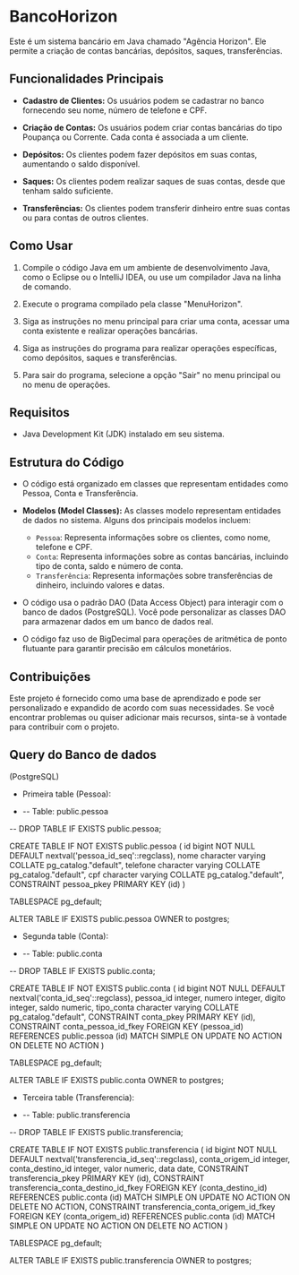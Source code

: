 # BancoHorizon

Este é um sistema bancário em Java chamado "Agência Horizon". Ele permite a criação de contas bancárias, depósitos, saques, transferências.

## Funcionalidades Principais

- **Cadastro de Clientes:** Os usuários podem se cadastrar no banco fornecendo seu nome, número de telefone e CPF.

- **Criação de Contas:** Os usuários podem criar contas bancárias do tipo Poupança ou Corrente. Cada conta é associada a um cliente.

- **Depósitos:** Os clientes podem fazer depósitos em suas contas, aumentando o saldo disponível.

- **Saques:** Os clientes podem realizar saques de suas contas, desde que tenham saldo suficiente.

- **Transferências:** Os clientes podem transferir dinheiro entre suas contas ou para contas de outros clientes.

## Como Usar

1. Compile o código Java em um ambiente de desenvolvimento Java, como o Eclipse ou o IntelliJ IDEA, ou use um compilador Java na linha de comando.

2. Execute o programa compilado pela classe "MenuHorizon".

3. Siga as instruções no menu principal para criar uma conta, acessar uma conta existente e realizar operações bancárias.

4. Siga as instruções do programa para realizar operações específicas, como depósitos, saques e transferências.

5. Para sair do programa, selecione a opção "Sair" no menu principal ou no menu de operações.

## Requisitos

- Java Development Kit (JDK) instalado em seu sistema.

## Estrutura do Código

- O código está organizado em classes que representam entidades como Pessoa, Conta e Transferência.

- **Modelos (Model Classes):** As classes modelo representam entidades de dados no sistema. Alguns dos principais modelos incluem:
    - `Pessoa`: Representa informações sobre os clientes, como nome, telefone e CPF.
    - `Conta`: Representa informações sobre as contas bancárias, incluindo tipo de conta, saldo e número de conta.
    - `Transferência`: Representa informações sobre transferências de dinheiro, incluindo valores e datas.

- O código usa o padrão DAO (Data Access Object) para interagir com o banco de dados (PostgreSQL). Você pode personalizar as classes DAO para armazenar dados em um banco de dados real.

- O código faz uso de BigDecimal para operações de aritmética de ponto flutuante para garantir precisão em cálculos monetários.

## Contribuições

Este projeto é fornecido como uma base de aprendizado e pode ser personalizado e expandido de acordo com suas necessidades. Se você encontrar problemas ou quiser adicionar mais recursos, sinta-se à vontade para contribuir com o projeto.

## Query do Banco de dados 

(PostgreSQL)

- Primeira table (Pessoa):

- -- Table: public.pessoa

-- DROP TABLE IF EXISTS public.pessoa;

CREATE TABLE IF NOT EXISTS public.pessoa
(
    id bigint NOT NULL DEFAULT nextval('pessoa_id_seq'::regclass),
    nome character varying COLLATE pg_catalog."default",
    telefone character varying COLLATE pg_catalog."default",
    cpf character varying COLLATE pg_catalog."default",
    CONSTRAINT pessoa_pkey PRIMARY KEY (id)
)

TABLESPACE pg_default;

ALTER TABLE IF EXISTS public.pessoa
    OWNER to postgres;

- Segunda table (Conta):

- -- Table: public.conta

-- DROP TABLE IF EXISTS public.conta;

CREATE TABLE IF NOT EXISTS public.conta
(
    id bigint NOT NULL DEFAULT nextval('conta_id_seq'::regclass),
    pessoa_id integer,
    numero integer,
    digito integer,
    saldo numeric,
    tipo_conta character varying COLLATE pg_catalog."default",
    CONSTRAINT conta_pkey PRIMARY KEY (id),
    CONSTRAINT conta_pessoa_id_fkey FOREIGN KEY (pessoa_id)
        REFERENCES public.pessoa (id) MATCH SIMPLE
        ON UPDATE NO ACTION
        ON DELETE NO ACTION
)

TABLESPACE pg_default;

ALTER TABLE IF EXISTS public.conta
    OWNER to postgres;

- Terceira table (Transferencia):

- -- Table: public.transferencia

-- DROP TABLE IF EXISTS public.transferencia;

CREATE TABLE IF NOT EXISTS public.transferencia
(
    id bigint NOT NULL DEFAULT nextval('transferencia_id_seq'::regclass),
    conta_origem_id integer,
    conta_destino_id integer,
    valor numeric,
    data date,
    CONSTRAINT transferencia_pkey PRIMARY KEY (id),
    CONSTRAINT transferencia_conta_destino_id_fkey FOREIGN KEY (conta_destino_id)
        REFERENCES public.conta (id) MATCH SIMPLE
        ON UPDATE NO ACTION
        ON DELETE NO ACTION,
    CONSTRAINT transferencia_conta_origem_id_fkey FOREIGN KEY (conta_origem_id)
        REFERENCES public.conta (id) MATCH SIMPLE
        ON UPDATE NO ACTION
        ON DELETE NO ACTION
)

TABLESPACE pg_default;

ALTER TABLE IF EXISTS public.transferencia
    OWNER to postgres;
